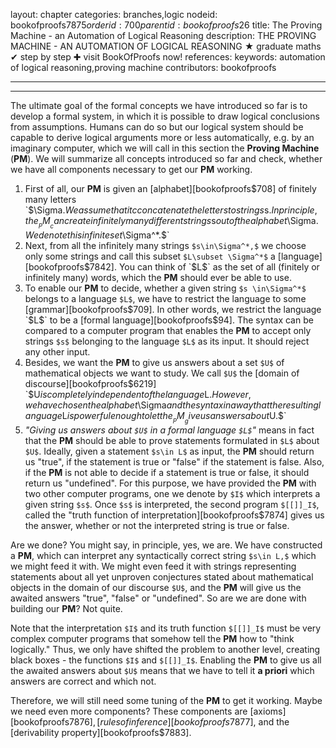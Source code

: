 layout: chapter
categories: branches,logic
nodeid: bookofproofs$7875
orderid: 700
parentid: bookofproofs$26
title: The Proving Machine - an Automation of Logical Reasoning
description: THE PROVING MACHINE - AN AUTOMATION OF LOGICAL REASONING ★ graduate maths ✔ step by step ✚ visit BookOfProofs now!
references: 
keywords: automation of logical reasoning,proving machine
contributors: bookofproofs

---


---

The ultimate goal of the formal concepts we have introduced so far is to develop a formal system, in which it is possible to draw logical conclusions from assumptions. Humans can do so but our logical system should be capable to derive logical arguments more or less automatically, e.g. by an imaginary computer, which we will call in this section the __Proving Machine__ (__PM__). We will summarize all concepts introduced so far and check, whether we have all components necessary to get our __PM__ working.

1. First of all, our __PM__ is given an [alphabet][bookofproofs$708] of finitely many letters `$\Sigma.$` We assume that it cconcatenate the letters to strings `$s$`. In principle, the __PM__ can create infinitely many different strings `$s$` out of the alphabet `$\Sigma.$` We denote this infinite set `$\Sigma^*.$`
1. Next, from all the infinitely many strings `$s\in\Sigma^*,$` we choose only some strings and call this subset `$L\subset \Sigma^*$` a [language][bookofproofs$7842]. You can think of `$L$` as the set of all (finitely or infinitely many) words, which the __PM__ should ever be able to use.
1. To enable our __PM__ to decide, whether a given string `$s \in\Sigma^*$` belongs to a language `$L$`, we have to restrict the language to some [grammar][bookofproofs$709]. In other words, we restrict the language `$L$` to be a [formal language][bookofproofs$94]. The syntax can be compared to a computer program that enables the __PM__ to accept only strings `$s$` belonging to the language `$L$` as its input. It should reject any other input.
1. Besides, we want the __PM__ to give us answers about a set `$U$` of mathematical objects we want to study. We call `$U$` the [domain of discourse][bookofproofs$6219] `$U$` is completely independent of the language `$L.$` However, we have chosen the alphabet `$\Sigma$` and the syntax in a way that the resulting language `$L$` is powerful enough to let the __PM__ give us answers about `$U.$`
1. _"Giving us answers about `$U$` in a formal language `$L$`"_ means in fact that the __PM__ should be able to prove statements formulated in `$L$` about `$U$`. Ideally, given a statement `$s\in L$` as input, the __PM__ should return us "true", if the statement is true or "false" if the statement is false. Also, if the __PM__ is not able to decide if a statement is true or false, it should return us "undefined". For this purpose, we have provided the __PM__ with two other computer programs, one we denote by `$I$`  which interprets a given string `$s$`. Once `$s$` is interpreted, the second program `$[[]]_I$`, called the "truth function of interpretation][bookofproofs$7874] gives us the answer, whether or not the interpreted string is true or false.

Are we done? You might say, in principle, yes, we are. We have constructed a __PM__, which can interpret any syntactically correct string `$s\in L,$` which we might feed it with. We might even feed it with strings representing statements about all yet unproven conjectures stated about mathematical objects in the domain of our discourse `$U$`, and the __PM__ will give us the awaited answers "true", "false" or "undefined". So are we are done with building our __PM__? Not quite.

Note that the interpretation `$I$` and its truth function `$[[]]_I$` must be very complex computer programs that somehow tell the __PM__ how to "think logically." Thus, we only have shifted the problem to another level, creating black boxes - the functions `$I$` and `$[[]]_I$`. Enabling the __PM__ to give us all the awaited answers about `$U$` means that we have to tell it __a priori__ which answers are correct and which not. 

Therefore, we will still need some tuning of the __PM__ to get it working. Maybe we need even more components? These components are [axioms][bookofproofs$7876], [rules of inference][bookofproofs$7877], and the [derivability property][bookofproofs$7883].
